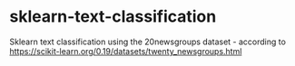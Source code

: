 # sklearn-text-classification
 
 Sklearn text classification using the 20newsgroups dataset - according to https://scikit-learn.org/0.19/datasets/twenty_newsgroups.html
